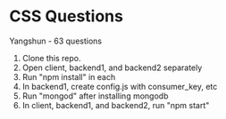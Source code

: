 # CSS Questions

Yangshun - 63 questions

1. Clone this repo.
2. Open client, backend1, and backend2 separately
3. Run "npm install" in each
4. In backend1, create config.js with consumer_key, etc
5. Run "mongod" after installing mongodb
6. In client, backend1, and backend2, run "npm start"
